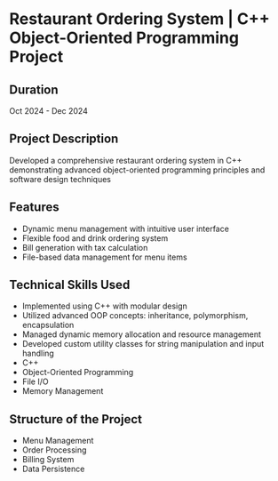 # Restaurant Ordering System | C++ Object-Oriented Programming Project

## Duration
Oct 2024 - Dec 2024

## Project Description
Developed a comprehensive restaurant ordering system in C++ demonstrating advanced object-oriented programming principles and software design techniques

## Features
- Dynamic menu management with intuitive user interface
- Flexible food and drink ordering system
- Bill generation with tax calculation
- File-based data management for menu items

## Technical Skills Used
- Implemented using C++ with modular design
- Utilized advanced OOP concepts: inheritance, polymorphism, encapsulation
- Managed dynamic memory allocation and resource management
- Developed custom utility classes for string manipulation and input handling
- C++
- Object-Oriented Programming
- File I/O
- Memory Management

## Structure of the Project
- Menu Management
- Order Processing
- Billing System
- Data Persistence
